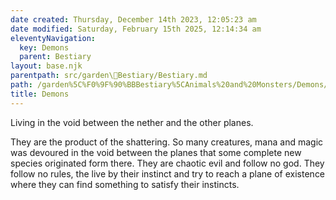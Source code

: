 ```yaml
---
date created: Thursday, December 14th 2023, 12:05:23 am
date modified: Saturday, February 15th 2025, 12:14:34 am
eleventyNavigation:
  key: Demons
  parent: Bestiary
layout: base.njk
parentpath: src/garden\🐻Bestiary/Bestiary.md
path: /garden%5C%F0%9F%90%BBBestiary%5CAnimals%20and%20Monsters/Demons/
title: Demons
---
```


Living in the void between the nether and the other planes. 

They are the product of the shattering. So many creatures, mana and magic was devoured in the void between the planes that some complete new species originated form there. They are chaotic evil and follow no god. They follow no rules, the live by their instinct and try to reach a plane of existence where they can find something to satisfy their instincts.